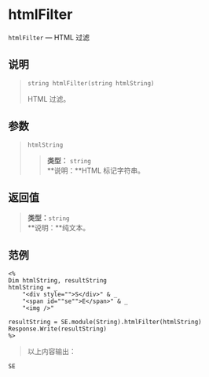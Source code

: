 htmlFilter
==========
`htmlFilter` &mdash; HTML 过滤

说明
----
>     string htmlFilter(string htmlString)
> HTML 过滤。

参数
----
> `htmlString`
>> **类型：** `string`  
>> **说明：**HTML 标记字符串。

返回值
------
> **类型：**`string`  
> **说明：**纯文本。

范例
----
>
    <%
    Dim htmlString, resultString
    htmlString = _
        "<div style="">S</div>" & _
        "<span id=""se"">E</span>" & _
        "<img />"
>
    resultString = SE.module(String).htmlFilter(htmlString)
    Response.Write(resultString)
    %>
> 以上内容输出：
>
    SE